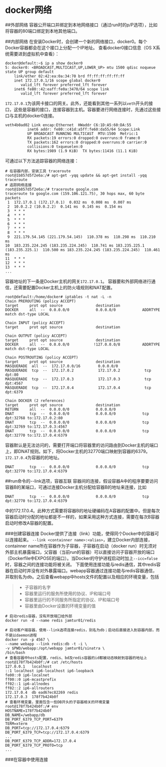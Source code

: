 # docker网络
##外部网络
容器公开端口并绑定到本地网络接口（通过run时的p/P选项），比如将容器的80端口绑定到本地其他端口。

##内部网络
在安装Docker时，会创建一个新的网络接口，docker0。每个Docker容器都会在这个接口上分配一个IP地址。
查看docker0接口信息（OS X系统需要进到虚拟机中查看）：

```
docker@default:~$ ip a show docker0
5: docker0: <BROADCAST,MULTICAST,UP,LOWER_UP> mtu 1500 qdisc noqueue state UP group default
    link/ether 02:42:ea:0a:34:70 brd ff:ff:ff:ff:ff:ff
    inet 172.17.0.1/16 scope global docker0
       valid_lft forever preferred_lft forever
    inet6 fe80::42:eaff:fe0a:3470/64 scope link
       valid_lft forever preferred_lft forever
```
`172.17.0.1`为该网卡接口的网关。此外，还能看到其他一系列以`veth`开头的接口，这些是容器的接口，连接容器到主机。容器要进行网络连接时，先通过这些接口与主机的docker0连接。

```
veth4b0ad02 Link encap:Ethernet  HWaddr C6:1D:A5:60:DA:55
          inet6 addr: fe80::c41d:a5ff:fe60:da55/64 Scope:Link
          UP BROADCAST RUNNING MULTICAST  MTU:1500  Metric:1
          RX packets:19 errors:0 dropped:0 overruns:0 frame:0
          TX packets:162 errors:0 dropped:0 overruns:0 carrier:0
          collisions:0 txqueuelen:0
          RX bytes:1989 (1.9 KiB)  TX bytes:11416 (11.1 KiB)        
```

可通过以下方法追踪容器的网络连接：

```
# 在容器内部，安装工具 traceroute
root@1b857d5f2e6a:/# apt-get -yqq update && apt-get install -yqq traceroute
# 追踪网络连接
root@1b857d5f2e6a:/# traceroute google.com
traceroute to google.com (159.106.121.75), 30 hops max, 60 byte packets
 1  172.17.0.1 (172.17.0.1)  0.032 ms  0.008 ms  0.007 ms
 2  10.0.2.2 (10.0.2.2)  0.141 ms  0.145 ms  0.154 ms
 3  * * *
 4  * * *
 5  * * *
 6  * * *
 7  * * *
 8  * * *
 9  221.179.54.145 (221.179.54.145)  110.378 ms  110.298 ms  110.210 ms
10  183.235.224.245 (183.235.224.245)  110.741 ms 183.235.225.1 (183.235.225.1)  110.500 ms 183.235.224.245 (183.235.224.245)  110.461 ms
11  * * *
12  * * *
13  * * *
...
```

容器地址的下一条是Docker主机的网关`172.17.0.1`。
容器要和外部网络进行通信，还需要配置Docker主机上的防火墙规则和NAT配置。

```
root@default:/home/docker# iptables -t nat -L -n
Chain PREROUTING (policy ACCEPT)
target     prot opt source               destination
DOCKER     all  --  0.0.0.0/0            0.0.0.0/0            ADDRTYPE match dst-type LOCAL

Chain INPUT (policy ACCEPT)
target     prot opt source               destination

Chain OUTPUT (policy ACCEPT)
target     prot opt source               destination
DOCKER     all  --  0.0.0.0/0           !127.0.0.0/8          ADDRTYPE match dst-type LOCAL

Chain POSTROUTING (policy ACCEPT)
target     prot opt source               destination
MASQUERADE  all  --  172.17.0.0/16        0.0.0.0/0
MASQUERADE  tcp  --  172.17.0.2           172.17.0.2           tcp dpt:80
MASQUERADE  tcp  --  172.17.0.3           172.17.0.3           tcp dpt:4567
MASQUERADE  tcp  --  172.17.0.4           172.17.0.4           tcp dpt:6379

Chain DOCKER (2 references)
target     prot opt source               destination
RETURN     all  --  0.0.0.0/0            0.0.0.0/0
DNAT       tcp  --  0.0.0.0/0            0.0.0.0/0            tcp dpt:32768 to:172.17.0.2:80
DNAT       tcp  --  0.0.0.0/0            0.0.0.0/0            tcp dpt:32769 to:172.17.0.3:4567
DNAT       tcp  --  0.0.0.0/0            0.0.0.0/0            tcp dpt:32770 to:172.17.0.4:6379
```
容器默认是无法访问的，需要打开端口将容器里的访问路由到Docker主机的端口上，即DNAT规则。如下，将Docker主机的32770端口映射到容器的6379。`172.17.0.4`为容器的的地址。

```
DNAT       tcp  --  0.0.0.0/0            0.0.0.0/0            tcp dpt:32770 to:172.17.0.4:6379
```


##run命令的--link选项，容器互联
容器间的连接，假设容器A中的程序要要访问容器B的某端口，可通过连接Docker主机分配给容器B的地址来连接，比如

```
DNAT       tcp  --  0.0.0.0/0            0.0.0.0/0            tcp dpt:32770 to:172.17.0.4:6379
```
中的172.17.0.4。此种方式需要将容器B的地址硬编码在A容器的配置中。但是每次容器启动时分配的地址都是不一样的，如果采用这种方式连接，需要在每次B容器启动时修改A容器的配置。

###创建容器连接
Docker提供了连接（link）功能，使得同个Docker中的容器可以连接起来。
`--link <containner name>:<alias>`，建立Docker内部连接，containner name所在容器作为子容器，子容器在启动（docker run）时无须对外部主机暴露端口，父容器（当前run的容器）可以直接访问子容器开放的端口（Dockerfile中EXPOSE的端口）。当Docker的守护进程启动时加上`--icc=false`时，容器之间的连接功能将被关闭。
下面使用连接功能与redis通信，其中redis容器在启动时并没有对外暴露端口。webapp容器通过连接功能与redis容器通信，并取别名为db。之后查看webapp中hosts文件的配置以及相应的环境变量，包括
>* 子容器的名字
>* 容器里运行的服务所使用的协议、IP和端口号
>* 容器里运行的不同服务所指定的协议、IP和端口号
>* 容器里由Docker设置的环境变量的值

```shell
# 启动redis容器，没有开放端口给外部
docker run -d --name redis jamtur01/redis

# 启动客户端容器，使用--link选项连接redis，别名为db；启动后直接进入到容器内部，而不是以daemon进程
docker run -p 4567 \
--name webapp --link redis:db -t -i \
-v $PWD/webapp:/opt/webapp jamtur01/sinatra \
/bin/bash
# 查看容器中hosts配置，redis、bd及redis容器的id都被动态映射到容器的地址上
root@178f7b424b0f:/# cat /etc/hosts
127.0.0.1	localhost
::1	localhost ip6-localhost ip6-loopback
fe00::0	ip6-localnet
ff00::0	ip6-mcastprefix
ff02::1	ip6-allnodes
ff02::2	ip6-allrouters
172.17.0.4	db ead67ec82269 redis
172.17.0.3	178f7b424b0f
# 查看环境变量，里面包含一些DB开头的子容器相关的环境变量
root@178f7b424b0f:/# env
HOSTNAME=178f7b424b0f
DB_NAME=/webapp/db
DB_PORT_6379_TCP_PORT=6379
TERM=xterm
DB_PORT=tcp://172.17.0.4:6379
DB_PORT_6379_TCP=tcp://172.17.0.4:6379
...
DB_PORT_6379_TCP_ADDR=172.17.0.4
DB_PORT_6379_TCP_PROTO=tcp
...
```

###在容器中使用连接






